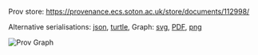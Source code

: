 
Prov store: https://provenance.ecs.soton.ac.uk/store/documents/112998/

Alternative serialisations: [json](https://provenance.ecs.soton.ac.uk/store/documents/112998.json), [turtle](https://provenance.ecs.soton.ac.uk/store/documents/112998.ttl),
Graph: [svg](https://provenance.ecs.soton.ac.uk/store/documents/112998.svg), [PDF](https://provenance.ecs.soton.ac.uk/store/documents/112998.pdf), [png](https://provenance.ecs.soton.ac.uk/store/documents/112998.png)

![Prov Graph](https://provenance.ecs.soton.ac.uk/store/documents/112998.png)

        